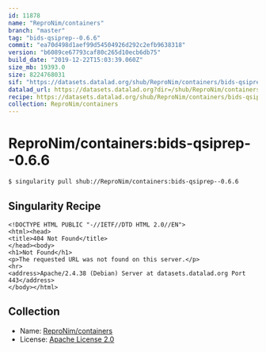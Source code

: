 ```yaml
---
id: 11878
name: "ReproNim/containers"
branch: "master"
tag: "bids-qsiprep--0.6.6"
commit: "ea70d498d1aef99d54504926d292c2efb9638318"
version: "b6089ce67793caf80c265d10ecb6db75"
build_date: "2019-12-22T15:03:39.060Z"
size_mb: 19393.0
size: 8224768031
sif: "https://datasets.datalad.org/shub/ReproNim/containers/bids-qsiprep--0.6.6/2019-12-22-ea70d498-b6089ce6/b6089ce67793caf80c265d10ecb6db75.sif"
datalad_url: https://datasets.datalad.org?dir=/shub/ReproNim/containers/bids-qsiprep--0.6.6/2019-12-22-ea70d498-b6089ce6/
recipe: https://datasets.datalad.org/shub/ReproNim/containers/bids-qsiprep--0.6.6/2019-12-22-ea70d498-b6089ce6/Singularity
collection: ReproNim/containers
---
```


# ReproNim/containers:bids-qsiprep--0.6.6

```bash
$ singularity pull shub://ReproNim/containers:bids-qsiprep--0.6.6
```

## Singularity Recipe

```singularity
<!DOCTYPE HTML PUBLIC "-//IETF//DTD HTML 2.0//EN">
<html><head>
<title>404 Not Found</title>
</head><body>
<h1>Not Found</h1>
<p>The requested URL was not found on this server.</p>
<hr>
<address>Apache/2.4.38 (Debian) Server at datasets.datalad.org Port 443</address>
</body></html>
```

## Collection

 - Name: [ReproNim/containers](https://github.com/ReproNim/containers)
 - License: [Apache License 2.0](https://api.github.com/licenses/apache-2.0)

